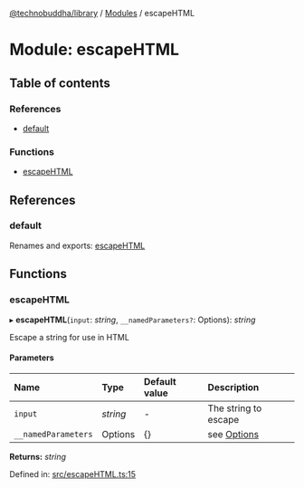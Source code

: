 [@technobuddha/library](../../README.md) / [Modules](../Modules.md) / escapeHTML

# Module: escapeHTML

## Table of contents

### References

- [default](escapehtml.md#default)

### Functions

- [escapeHTML](escapehtml.md#escapehtml)

## References

### default

Renames and exports: [escapeHTML](escapehtml.md#escapehtml)

## Functions

### escapeHTML

▸ **escapeHTML**(`input`: *string*, `__namedParameters?`: Options): *string*

Escape a string for use in HTML

#### Parameters

| Name | Type | Default value | Description |
| :------ | :------ | :------ | :------ |
| `input` | *string* | - | The string to escape |
| `__namedParameters` | Options | {} | see [Options](almostequals.md#options) |

**Returns:** *string*

Defined in: [src/escapeHTML.ts:15](https://github.com/technobuddha/hill.software/blob/65b5e5d/packages/library/src/escapeHTML.ts#L15)
